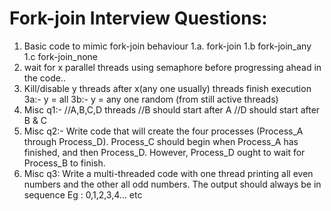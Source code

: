 # Fork-join Interview Questions:
1. Basic code to mimic fork-join behaviour
1.a. fork-join
1.b fork-join_any
1.c fork-join_none
2. wait for x parallel threads using semaphore before progressing ahead in the code..
3. Kill/disable y threads after x(any one usually) threads finish execution
3a:- y = all
3b:- y = any one random (from still active threads)
4. Misc q1:- //A,B,C,D threads
//B should start after A
//D should start after B & C
5. Misc q2:- Write code that will create the four processes (Process_A through Process_D). Process_C should begin when Process_A has finished, and then Process_D. However, Process_D ought to wait for Process_B to finish. 
6. Misc q3: Write a multi-threaded code with one thread printing all even numbers and the other all odd numbers. The output should always be in sequence Eg :  0,1,2,3,4… etc